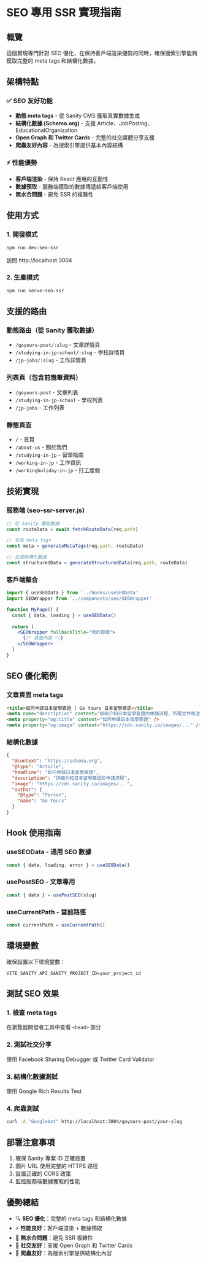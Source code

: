 # SEO 專用 SSR 實現指南

## 概覽

這個實現專門針對 SEO 優化，在保持客戶端渲染優勢的同時，確保搜索引擎能夠獲取完整的 meta tags 和結構化數據。

## 架構特點

### ✅ SEO 友好功能
- **動態 meta tags** - 從 Sanity CMS 獲取真實數據生成
- **結構化數據 (Schema.org)** - 支援 Article、JobPosting、EducationalOrganization
- **Open Graph 和 Twitter Cards** - 完整的社交媒體分享支援
- **爬蟲友好內容** - 為搜索引擎提供基本內容結構

### ⚡ 性能優勢
- **客戶端渲染** - 保持 React 應用的互動性
- **數據預取** - 服務端獲取的數據傳遞給客戶端使用
- **無水合問題** - 避免 SSR 的複雜性

## 使用方式

### 1. 開發模式
```bash
npm run dev:seo-ssr
```
訪問 http://localhost:3004

### 2. 生產模式
```bash
npm run serve:seo-ssr
```

## 支援的路由

### 動態路由（從 Sanity 獲取數據）
- `/goyours-post/:slug` - 文章詳情頁
- `/studying-in-jp-school/:slug` - 學校詳情頁
- `/jp-jobs/:slug` - 工作詳情頁

### 列表頁（包含前幾筆資料）
- `/goyours-post` - 文章列表
- `/studying-in-jp-school` - 學校列表
- `/jp-jobs` - 工作列表

### 靜態頁面
- `/` - 首頁
- `/about-us` - 關於我們
- `/studying-in-jp` - 留學指南
- `/working-in-jp` - 工作資訊
- `/workingholiday-in-jp` - 打工度假

## 技術實現

### 服務端 (seo-ssr-server.js)
```javascript
// 從 Sanity 獲取數據
const routeData = await fetchRouteData(req.path)

// 生成 meta tags
const meta = generateMetaTags(req.path, routeData)

// 生成結構化數據
const structuredData = generateStructuredData(req.path, routeData)
```

### 客戶端整合
```jsx
import { useSEOData } from '../hooks/useSEOData'
import SEOWrapper from '../components/seo/SEOWrapper'

function MyPage() {
  const { data, loading } = useSEOData()
  
  return (
    <SEOWrapper fallbackTitle="我的頁面">
      {/* 頁面內容 */}
    </SEOWrapper>
  )
}
```

## SEO 優化範例

### 文章頁面 meta tags
```html
<title>如何申請日本留學簽證 | Go Yours 日本留學資訊</title>
<meta name="description" content="詳細介紹日本留學簽證的申請流程、所需文件和注意事項" />
<meta property="og:title" content="如何申請日本留學簽證" />
<meta property="og:image" content="https://cdn.sanity.io/images/..." />
```

### 結構化數據
```json
{
  "@context": "https://schema.org",
  "@type": "Article",
  "headline": "如何申請日本留學簽證",
  "description": "詳細介紹日本留學簽證的申請流程",
  "image": "https://cdn.sanity.io/images/...",
  "author": {
    "@type": "Person",
    "name": "Go Yours"
  }
}
```

## Hook 使用指南

### useSEOData - 通用 SEO 數據
```jsx
const { data, loading, error } = useSEOData()
```

### usePostSEO - 文章專用
```jsx
const { data } = usePostSEO(slug)
```

### useCurrentPath - 當前路徑
```jsx
const currentPath = useCurrentPath()
```

## 環境變數

確保設置以下環境變數：
```env
VITE_SANITY_API_SANITY_PROJECT_ID=your_project_id
```

## 測試 SEO 效果

### 1. 檢查 meta tags
在瀏覽器開發者工具中查看 `<head>` 部分

### 2. 測試社交分享
使用 Facebook Sharing Debugger 或 Twitter Card Validator

### 3. 結構化數據測試
使用 Google Rich Results Test

### 4. 爬蟲測試
```bash
curl -A "Googlebot" http://localhost:3004/goyours-post/your-slug
```

## 部署注意事項

1. 確保 Sanity 專案 ID 正確設置
2. 圖片 URL 使用完整的 HTTPS 路徑
3. 設置正確的 CORS 政策
4. 監控服務端數據獲取的性能

## 優勢總結

- 🔍 **SEO 優化**：完整的 meta tags 和結構化數據
- ⚡ **性能良好**：客戶端渲染 + 數據預取
- 🚫 **無水合問題**：避免 SSR 複雜性
- 📱 **社交友好**：支援 Open Graph 和 Twitter Cards
- 🤖 **爬蟲友好**：為搜索引擎提供結構化內容